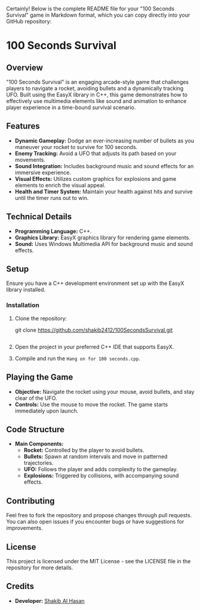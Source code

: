Certainly! Below is the complete README file for your "100 Seconds Survival" game in Markdown format, which you can copy directly into your GitHub repository:

# 100 Seconds Survival

## Overview
"100 Seconds Survival" is an engaging arcade-style game that challenges players to navigate a rocket, avoiding bullets and a dynamically tracking UFO. Built using the EasyX library in C++, this game demonstrates how to effectively use multimedia elements like sound and animation to enhance player experience in a time-bound survival scenario.

## Features
- **Dynamic Gameplay:** Dodge an ever-increasing number of bullets as you maneuver your rocket to survive for 100 seconds.
- **Enemy Tracking:** Avoid a UFO that adjusts its path based on your movements.
- **Sound Integration:** Includes background music and sound effects for an immersive experience.
- **Visual Effects:** Utilizes custom graphics for explosions and game elements to enrich the visual appeal.
- **Health and Timer System:** Maintain your health against hits and survive until the timer runs out to win.

## Technical Details
- **Programming Language:** C++.
- **Graphics Library:** EasyX graphics library for rendering game elements.
- **Sound:** Uses Windows Multimedia API for background music and sound effects.

## Setup
Ensure you have a C++ development environment set up with the EasyX library installed.

### Installation
1. Clone the repository:
   
   git clone https://github.com/shakib2412/100SecondsSurvival.git
   ```
2. Open the project in your preferred C++ IDE that supports EasyX.
3. Compile and run the `Hang on for 100 seconds.cpp`.

## Playing the Game
- **Objective:** Navigate the rocket using your mouse, avoid bullets, and stay clear of the UFO.
- **Controls:** Use the mouse to move the rocket. The game starts immediately upon launch.

## Code Structure
- **Main Components:**
  - **Rocket:** Controlled by the player to avoid bullets.
  - **Bullets:** Spawn at random intervals and move in patterned trajectories.
  - **UFO:** Follows the player and adds complexity to the gameplay.
  - **Explosions:** Triggered by collisions, with accompanying sound effects.

## Contributing
Feel free to fork the repository and propose changes through pull requests. You can also open issues if you encounter bugs or have suggestions for improvements.

## License
This project is licensed under the MIT License - see the LICENSE file in the repository for more details.

## Credits
- **Developer:** [Shakib Al Hasan](https://github.com/shakib2412)

